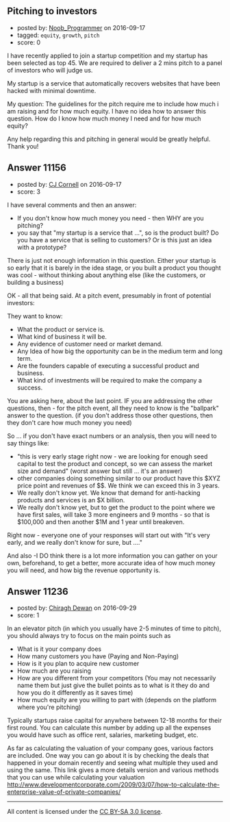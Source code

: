 ## Pitching to investors

- posted by: [Noob_Programmer](https://stackexchange.com/users/3836853/noob-programmer) on 2016-09-17
- tagged: `equity`, `growth`, `pitch`
- score: 0

I have recently applied to join a startup competition and my startup has been selected as top 45. We are required to deliver a 2 mins pitch to a panel of investors who will judge us. 

My startup is a service that automatically recovers websites that have been hacked with minimal downtime.

My question:
The guidelines for the pitch require me to include how much i am raising and for how much equity. I have no idea how to answer this question. How do I know how much money I need and for how much equity?

Any help regarding this and pitching in general would be greatly helpful. Thank you!


## Answer 11156

- posted by: [CJ Cornell](https://stackexchange.com/users/526591/cj-cornell) on 2016-09-17
- score: 3

I have several comments and then an answer:

- If you don't know how much money you need - then WHY are you pitching?
- you say that "my startup is a service that ...", so is the product built? Do you have a service that is selling to customers? Or is this just an idea with a prototype?

There is just not enough information in this question.
Either your startup is so early that it is barely in the idea stage, or you built a product you thought was cool - without thinking about anything else (like the customers, or building a business)

OK - all that being said.
At a pitch event, presumably in front of potential investors:

They want to know:

- What the product or service is.
- What kind of business it will be.
- Any evidence of customer need or market demand.
- Any Idea of how big the opportunity can be in the medium term and long term.
- Are the founders capable of executing a successful product and business.
- What kind of investments will be required to make the company a success.

You are asking here, about the last point. IF you are addressing the other questions, then - for the pitch event, all they need to know is the "ballpark"
answer to the question. (if you don't address those other questions, then they don't care how much money you need)

So ... if you don't have exact numbers or an analysis, then you will need to say things like:

- "this is very early stage right now - we are looking for enough seed capital to test the product and concept, so we can assess the market size and demand" (worst answer but still ... it's an answer)
- other companies doing something similar to our product have this $XYZ price point and revenues of $$.  We think we can exceed this in 3 years.
- We really don't know yet. We know that demand for anti-hacking products and services is an $X billion.
- We really don't know yet, but to get the product to the point where we have first sales, will take 3 more engineers and 9 months - so that is $100,000 and then another $1M and 1 year until breakeven.

Right now - everyone one of your responses will start out with 
"It's very early, and we really don't know for sure, but ...."

And also -I DO think there is a lot more information you can gather on your own, beforehand, to get a better, more accurate idea of how much money you will need, and how big the revenue opportunity is.















## Answer 11236

- posted by: [Chiragh Dewan](https://stackexchange.com/users/9254789/chiragh-dewan) on 2016-09-29
- score: 1

In an elevator pitch (in which you usually have 2-5 minutes of time to pitch), you should always try to focus on the main points such as 

 - What is it your company does
 - How many customers you have (Paying and Non-Paying)
 - How is it you plan to acquire new customer
 - How much are you raising
 - How are you different from your competitors (You may not necessarily name them but just give the bullet points as to what is it they do and how you do it differently as it saves time) 
 - How much equity are you willing to part with (depends on the platform where you're pitching)


Typically startups raise capital for anywhere between 12-18 months for their first round. You can calculate this number by adding up all the expenses you would have such as office rent, salaries, marketing budget, etc. 

As far as calculating the valuation of your company goes, various factors are included. One way you can go about it is by checking the deals that happened in your domain recently and seeing what multiple they used and using the same. This link gives a more details version and various methods that you can use while calculating your valuation http://www.developmentcorporate.com/2009/03/07/how-to-calculate-the-enterprise-value-of-private-companies/ 




---

All content is licensed under the [CC BY-SA 3.0 license](https://creativecommons.org/licenses/by-sa/3.0/).
